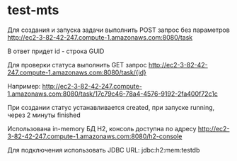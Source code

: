 # test-mts

Для создания и запуска задачи выполнить POST запрос без параметров
http://ec2-3-82-42-247.compute-1.amazonaws.com:8080/task

В ответ придет id - строка GUID

Для проверки статуса выполнить GET запрос
http://ec2-3-82-42-247.compute-1.amazonaws.com:8080/task/{id}

Например:
http://ec2-3-82-42-247.compute-1.amazonaws.com:8080/task/17c79c46-78a4-4576-9192-2fa400f72c1c

При создании статус устанавливается created, при запуске running, через 2 минуты finished

Использована in-memory БД H2, консоль доступна по адресу
http://ec2-3-82-42-247.compute-1.amazonaws.com:8080/h2-console

Для подключения использовать
JDBC URL: jdbc:h2:mem:testdb
